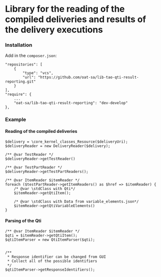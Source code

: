 # Library for the reading of the compiled deliveries and results of the delivery executions

### Installation

Add in the `composer.json`:
 
```
"repositories": [
    {
        "type": "vcs",
        "url": "https://github.com/oat-sa/lib-tao-qti-result-reporting.git"
    }
],
"require": {
    ...
    "oat-sa/lib-tao-qti-result-reporting": "dev-develop"
},
```

### Example

#### Reading of the compiled deliveries
```
$delivery = \core_kernel_classes_Resource($deliveryUri);
$deliveryReader = new DeliveryReader($delivery);

/** @var TestReader */
$deliveryReader->getTestReader()

/** @var TestPartReader */
$deliveryReader->getTestPartReaders();

/** @var ItemReader $itemReader */
foreach ($testPartReader->getItemReaders() as $href => $itemReader) {
    /* @var \stdClass with Qti*/
    $itemReader->getQtiItem();
    
    /* @var \stdClass with Data from variable_elements.json*/
    $itemReader->getQtiVariableElements()
}
```

#### Parsing of the Qti

```
/** @var ItemReader $itemReader */
$qti = $itemReader->getQtiItem();
$qtiItemParser = new QtiItemParser($qti);


/**
 * Response identifier can be changed from GUI
 * Collect all of the possible identifiers
 */
$qtiItemParser->getResponseIdentifiers();
```